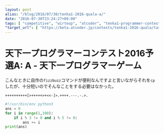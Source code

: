 ```yaml
---
layout: post
alias: "/blog/2016/07/30/tenka1-2016-quala-a/"
date: "2016-07-30T23:24:27+09:00"
tags: [ "competitive", "wirteup", "atcoder", "tenka1-programmer-contest" ]
"target_url": [ "https://beta.atcoder.jp/contests/tenka1-2016-quala/tasks/tenka1_2016_qualA_a" ]
---
```


# 天下一プログラマーコンテスト2016予選A: A - 天下一プログラマーゲーム

こんなときに自作の`fizzbuzz`コマンドが便利なんですよと言いながらそれを`cp`したが、十分短いのでそんなことをする必要はなかった。

``` brainfuck
++++++++++[>+++++>+<<-]>.++++.---.-.>.
```

``` python
#!/usr/bin/env python3
ans = 0
for i in range(1,100):
    if i % 3 != 0 and i % 5 != 0:
        ans += i
print(ans)
```
